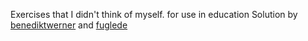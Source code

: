 Exercises that I didn't think of myself. for use in education
Solution by [benediktwerner](https://github.com/benediktwerner) and [fuglede](https://github.com/fuglede)
